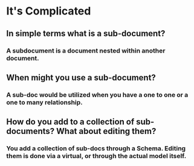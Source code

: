 # It's Complicated



## In simple terms what is a sub-document?

### A subdocument is a document nested within another document.

## When might you use a sub-document?

### A sub-doc would be utilized when you have a one to one or a one to many relationship. 

## How do you add to a collection of sub-documents? What about editing them?

### You add a collection of sub-docs through a Schema. Editing them is done via a virtual, or through the actual model itself.